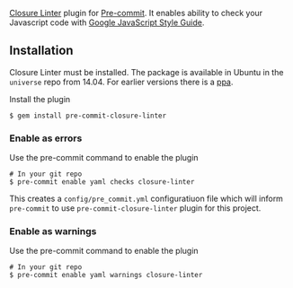 [Closure Linter](https://developers.google.com/closure/utilities/docs/linter_howto) plugin for [Pre-commit](https://github.com/jish/pre-commit). It enables ability to check your Javascript code with [Google JavaScript Style Guide](http://google-styleguide.googlecode.com/svn/trunk/javascriptguide.xml).

## Installation

Closure Linter must be installed. The package is available in Ubuntu in the
`universe` repo from 14.04. For earlier versions there is a [ppa](https://launchpad.net/~fta/+archive/ubuntu/dev).

Install the plugin

    $ gem install pre-commit-closure-linter

### Enable as errors

Use the pre-commit command to enable the plugin

    # In your git repo
    $ pre-commit enable yaml checks closure-linter

This creates a `config/pre_commit.yml` configuratiuon file which will
inform `pre-commit` to use `pre-commit-closure-linter` plugin for this project.

### Enable as warnings

Use the pre-commit command to enable the plugin

    # In your git repo
    $ pre-commit enable yaml warnings closure-linter
